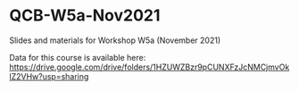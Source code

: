 # QCB-W5a-Nov2021
Slides and materials for Workshop W5a (November 2021)

Data for this course is available here: https://drive.google.com/drive/folders/1HZUWZBzr9pCUNXFzJcNMCjmvOklZ2VHw?usp=sharing
